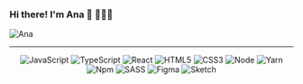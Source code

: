 ### Hi there! I'm Ana 👋 👩🏻‍💻 

![Ana](https://img.shields.io/badge/Frontend-Developer-E798FF)

---


<div align="center">
  
![JavaScript](https://img.shields.io/badge/JavaScript-323330?style=flate&logo=javascript&logoColor=F7DF1E)
![TypeScript](https://img.shields.io/badge/TypeScript-323330?style=flate&logo=typescript&logoColor=3987e2)
![React](https://img.shields.io/badge/React-323330?style=flat&logo=react&logoColor=61DAFB)
![HTML5](https://img.shields.io/badge/HTML5-323330?style=flat&logo=html5&logoColor=E34F26)
![CSS3](https://img.shields.io/badge/CSS3-323330?style=flat&logo=css3&logoColor=1572B6)
![Node](https://img.shields.io/badge/Node.js-323330?style=flat&logo=nodedotjs&logoColor=339933)
![Yarn](https://img.shields.io/badge/Yarn-323330?style=flat&logo=yarn&logoColor=2C8EBB)
![Npm](https://img.shields.io/badge/npm-323330?style=flate&logo=npm&logoColor=CB3837)
![SASS](https://img.shields.io/badge/Sass-CC6699?style=flat&logo=sass&logoColor=white)
![Figma](https://img.shields.io/badge/Figma-F24E1E?style=flat&logo=figma&logoColor=white)
![Sketch](https://img.shields.io/badge/Sketch-FFB387?style=flat&logo=sketch&logoColor=white)

</div>
